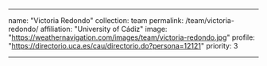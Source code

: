 ---

name: "Victoria Redondo"
collection: team
permalink: /team/victoria-redondo/
affiliation: "University of Cádiz"
image: "https://weathernavigation.com/images/team/victoria-redondo.jpg"
profile: "https://directorio.uca.es/cau/directorio.do?persona=12121"
priority: 3

---